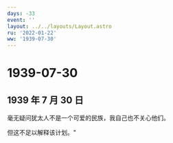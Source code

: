 ```yaml
---
days: -33
event: ''
layout: ../../layouts/Layout.astro
ru: '2022-01-22'
ww: '1939-07-30'
---
```


# 1939-07-30

## 1939 年 7 月 30 日

毫无疑问犹太人不是一个可爱的民族，我自己也不关心他们。

但这不足以解释该计划。"